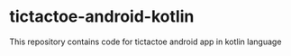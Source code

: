 # tictactoe-android-kotlin
This repository contains code for tictactoe android app in kotlin language
